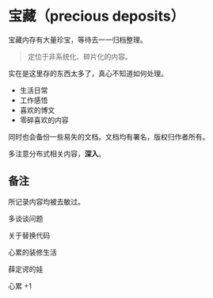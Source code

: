 # 宝藏（precious deposits）

宝藏内存有大量珍宝，等待去一一归档整理。

> 定位于非系统化、碎片化的内容。

实在是这里存的东西太多了，真心不知道如何处理。

- 生活日常
- 工作感悟
- 喜欢的博文
- 零碎喜欢的内容

同时也会备份一些易失的文档。文档均有署名，版权归作者所有。

多注意分布式相关内容，**深入**。

## 备注
所记录内容均被去敏过。

多谈谈问题

关于替换代码

心累的装修生活

薛定谔的娃

心累 +1
